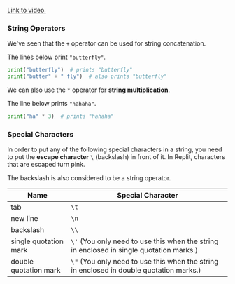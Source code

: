[Link to video.](https://www.youtube.com/watch?v=ZC7uS5kjYhc&list=PLVD25niNi0Bkf2psAf7PzB1SV068XyNPo&index=7)

### String Operators

We've seen that the `+` operator can be used for string concatenation. 

The lines below print `"butterfly"`.

```python
print("butterfly")  # prints "butterfly"
print("butter" + " fly")  # also prints "butterfly"
```

We can also use the `*` operator for **string multiplication**.

The line below prints `"hahaha"`.

```python
print("ha" * 3)  # prints "hahaha"
```

### Special Characters

In order to put any of the following special characters in a string, you need to put the **escape character** ``\`` (backslash) in front of it. In Replit, characters that are escaped turn pink.

The backslash is also considered to be a string operator. 

| Name | Special Character |
| --- | --- |
| tab | `\t` |
| new line | `\n`|
| backslash | `\\` |
| single quotation mark | `\'` (You only need to use this when the string in enclosed in single quotation marks.) |
| double quotation mark | `\"` (You only need to use this when the string in enclosed in double quotation marks.) |
